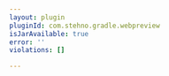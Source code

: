 ```yaml
---
layout: plugin
pluginId: com.stehno.gradle.webpreview
isJarAvailable: true
error: ''
violations: []

---
```

